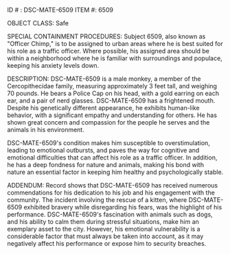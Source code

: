 ID # : DSC-MATE-6509
ITEM #: 6509

OBJECT CLASS: Safe

SPECIAL CONTAINMENT PROCEDURES: Subject 6509, also known as "Officer Chimp," is to be assigned to urban areas where he is best suited for his role as a traffic officer. Where possible, his assigned area should be within a neighborhood where he is familiar with surroundings and populace, keeping his anxiety levels down.

DESCRIPTION: DSC-MATE-6509 is a male monkey, a member of the Cercopithecidae family, measuring approximately 3 feet tall, and weighing 70 pounds. He bears a Police Cap on his head, with a gold earring on each ear, and a pair of nerd glasses. DSC-MATE-6509 has a frightened mouth. Despite his genetically different appearance, he exhibits human-like behavior, with a significant empathy and understanding for others. He has shown great concern and compassion for the people he serves and the animals in his environment.

DSC-MATE-6509's condition makes him susceptible to overstimulation, leading to emotional outbursts, and paves the way for cognitive and emotional difficulties that can affect his role as a traffic officer. In addition, he has a deep fondness for nature and animals, making his bond with nature an essential factor in keeping him healthy and psychologically stable.

ADDENDUM: Record shows that DSC-MATE-6509 has received numerous commendations for his dedication to his job and his engagement with the community. The incident involving the rescue of a kitten, where DSC-MATE-6509 exhibited bravery while disregarding his fears, was the highlight of his performance. DSC-MATE-6509's fascination with animals such as dogs, and his ability to calm them during stressful situations, make him an exemplary asset to the city. However, his emotional vulnerability is a considerable factor that must always be taken into account, as it may negatively affect his performance or expose him to security breaches.